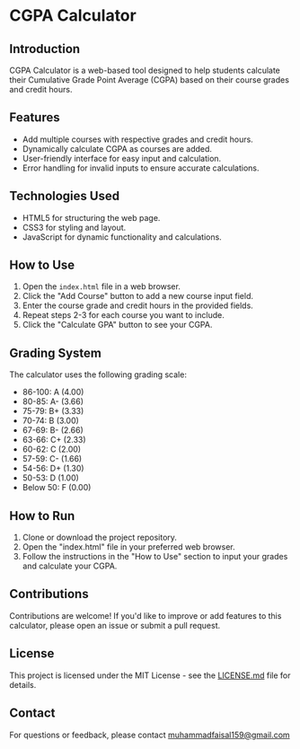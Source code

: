 # CGPA Calculator

## Introduction

CGPA Calculator is a web-based tool designed to help students calculate their Cumulative Grade Point Average (CGPA) based on their course grades and credit hours.

## Features

- Add multiple courses with respective grades and credit hours.
- Dynamically calculate CGPA as courses are added.
- User-friendly interface for easy input and calculation.
- Error handling for invalid inputs to ensure accurate calculations.

## Technologies Used

- HTML5 for structuring the web page.
- CSS3 for styling and layout.
- JavaScript for dynamic functionality and calculations.

## How to Use

1. Open the `index.html` file in a web browser.
2. Click the "Add Course" button to add a new course input field.
3. Enter the course grade and credit hours in the provided fields.
4. Repeat steps 2-3 for each course you want to include.
5. Click the "Calculate GPA" button to see your CGPA.

## Grading System

The calculator uses the following grading scale:

- 86-100: A (4.00)
- 80-85: A- (3.66)
- 75-79: B+ (3.33)
- 70-74: B (3.00)
- 67-69: B- (2.66)
- 63-66: C+ (2.33)
- 60-62: C (2.00)
- 57-59: C- (1.66)
- 54-56: D+ (1.30)
- 50-53: D (1.00)
- Below 50: F (0.00)

## How to Run

1. Clone or download the project repository.
2. Open the "index.html" file in your preferred web browser.
3. Follow the instructions in the "How to Use" section to input your grades and calculate your CGPA.

## Contributions

Contributions are welcome! If you'd like to improve or add features to this calculator, please open an issue or submit a pull request.

## License

This project is licensed under the MIT License - see the [LICENSE.md](LICENSE.md) file for details.

## Contact

For questions or feedback, please contact muhammadfaisal159@gmail.com
